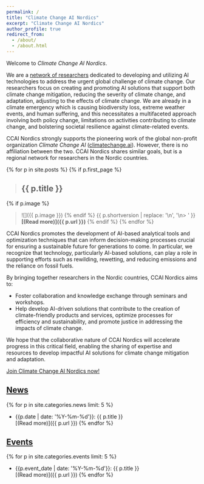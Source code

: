 ```yaml
---
permalink: /
title: "Climate Change AI Nordics"
excerpt: "Climate Change AI Nordics"
author_profile: true
redirect_from: 
  - /about/
  - /about.html
---
```


<style>
img {
  width: 8em;
  float: right;
}
</style>

Welcome to _Climate Change AI Nordics_.

We are a [network of researchers](/people/) dedicated to developing and utilizing AI technologies to address the urgent global challenge of climate change. Our researchers focus on creating and promoting AI solutions that support both climate change mitigation, reducing the severity of climate change, and adaptation, adjusting to the effects of climate change. We are already in a climate emergency which is causing biodiversity loss, extreme weather events, and human suffering, and this necessitates a multifaceted approach involving both policy change, limitations on activities contributing to climate change, and bolstering societal resilience against climate-related events.

CCAI Nordics strongly supports the pioneering work of the global non-profit organization *Climate Change AI* ([climatechange.ai](https://climatechange.ai)). However, there is no affiliation between the two. CCAI Nordics shares similar goals, but is a regional network for researchers in the Nordic countries.

{% for p in site.posts %}
{% if p.first_page %}
> ## {{ p.title }}
{% if p.image %}
> ![]({{ p.image }})
{% endif %}
> {{ p.shortversion | replace: '\n', '\n> ' }}
> **[(Read more)]({{ p.url }})**
{% endif %}
{% endfor %}


CCAI Nordics promotes the development of AI-based analytical tools and optimization techniques that can inform decision-making processes crucial for ensuring a sustainable future for generations to come. In particular, we recognize that technology, particularly AI-based solutions, can play a role in supporting efforts such as rewilding, rewetting, and reducing emissions and the reliance on fossil fuels.

By bringing together researchers in the Nordic countries, CCAI Nordics aims to:

* Foster collaboration and knowledge exchange through seminars and workshops.
* Help develop AI-driven solutions that contribute to the creation of climate-friendly products and services, optimize processes for efficiency and sustainability, and promote justice in addressing the impacts of climate change.

We hope that the collaborative nature of CCAI Nordics will accelerate progress in this critical field, enabling the sharing of expertise and resources to develop impactful AI solutions for climate change mitigation and adaptation.

[Join Climate Change AI Nordics now!](/join/)

## [News](/news/)

{% for p in site.categories.news limit: 5 %}
* {{p.date | date: '%Y-%m-%d'}}: {{ p.title }}\
[(Read more)]({{ p.url }})
{% endfor %}


## [Events](/events/)

{% for p in site.categories.events limit: 5 %}
* {{p.event_date | date: '%Y-%m-%d'}}: {{ p.title }}\
[(Read more)]({{ p.url }})
{% endfor %}


